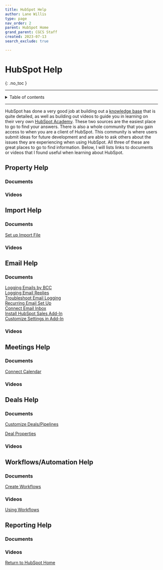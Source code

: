 ```yaml
---
title: HubSpot Help
author: Lane Willis
type: page
nav_order: 2
parent: HubSpot Home
grand_parent: CGCS Staff
created: 2023-07-13
search_exclude: true

---
```


# HubSpot Help
{: .no_toc }

---

<details closed markdown="block">
  <summary>
    Table of contents
  </summary>
  {: .text-delta }
1. TOC
{:toc}
</details>

---

HubSpot has done a very good job at building out a [knowledge base](https://knowledge.hubspot.com/get-started) that is quite detailed, as well as building out videos to guide you in learning on their very own [HubSpot Academy](https://app.hubspot.com/academy/22192554?LC004=Control). These two sources are the easiest place to go to find your answers. There is also a whole community that you gain access to when you are a client of HubSpot. This community is where users submit ideas for future development and are able to ask others about the issues they are experiencing when using HubSpot. All three of these are great places to go to find information. Below, I will lists links to documents or videos that I found useful when learning about HubSpot.

## Property Help

### Documents

### Videos

## Import Help

### Documents
[Set up Import File](https://knowledge.hubspot.com/crm-setup/set-up-your-import-file?_ga=2.142504369.2090959854.1655392269-583420909.1655392269)  


### Videos

## Email Help

### Documents
[Logging Emails by BCC](https://knowledge.hubspot.com/settings/log-email-in-your-crm-with-the-bcc-or-forwarding-address)  
[Logging Email Replies](https://knowledge.hubspot.com/email/log-email-replies-in-the-crm)  
[Troubleshoot Email Logging](https://knowledge.hubspot.com/email-tracking/troubleshooting-the-hubspot-sales-office-365-add-in#emails-are-not-being-tracked)  
[Recurring Email Set Up](https://blog.orangemarketing.com/how-to-send-automated-recurring-emails-using-hubspot-workflows)  
[Connect Email Inbox](https://knowledge.hubspot.com/email-tracking/connect-your-inbox-to-hubspot)  
[Install HubSpot Sales Add-In](https://knowledge.hubspot.com/connected-email/how-to-install-hubspot-sales)  
[Customize Settings in Add-In](https://knowledge.hubspot.com/email-tracking/customize-your-hubspot-sales-office-365-add-in)  

### Videos

## Meetings Help

### Documents
[Connect Calendar](https://knowledge.hubspot.com/meetings-tool/use-meetings)  

### Videos

## Deals Help

### Documents

[Customize Deals/Pipelines](https://knowledge.hubspot.com/crm-deals/set-up-and-customize-your-deal-pipelines-and-deal-stages)  

[Deal Properties](https://knowledge.hubspot.com/crm-deals/hubspots-default-deal-properties)  

### Videos

## Workflows/Automation Help

### Documents
[Create Workflows](https://knowledge.hubspot.com/workflows/create-workflows)  

### Videos
[Using Workflows](https://app.hubspot.com/academy/22192554/lessons/589/2943?language=EN)  

## Reporting Help

### Documents

### Videos

[Return to HubSpot Home](/missions-center/cgcs-staff-information/hubspot/hubspot.html)